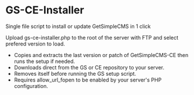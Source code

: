 # GS-CE-Installer
Single file script to install or update GetSimpleCMS in 1 click

Upload gs-ce-installer.php to the root of the server with FTP and select prefered version to load.

- Copies and extracts the last version or patch of GetSimpleCMS-CE then runs the setup if needed.
- Downloads direct from the GS or CE repository to your server.
- Removes itself before running the GS setup script.
- Requires allow_url_fopen to be enabled by your server's PHP configuration.
